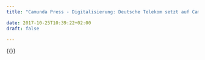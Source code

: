 ```yaml
---
title: "Camunda Press - Digitalisierung: Deutsche Telekom setzt auf Camunda zur Prozessautomatisierung und RPA Orchestrierung | Camunda BPM"

date: 2017-10-25T10:39:22+02:00
draft: false

---
```

{{<press-single
title="Digitalisierung: Deutsche Telekom setzt auf Camunda zur Prozessautomatisierung und RPA Orchestrierung"
text="- Die Deutsche Telekom treibt die Digitalisierung des Unternehmens voran und nutzt Camunda unter anderem zur Automatisierung ihrer Prozesse im Customer Service Bereich<br><br>- Eine der größten RPA-Landschaften Europas wird damit koordiniert und schrittweise von Frontend-Automatisierung auf Backend-Automatisierung umgestellt<br><br>- Prozesse können dadurch schneller automatisiert, einfacher angepasst und höher skaliert werden<br> <br>__Berlin, 17. März 2020__ – Der Open-Source-Softwareanbieter Camunda unterstützt mit seiner erfolgreichen Process Automation Plattform die Deutschen Telekom im Customer-Service-Bereich. Dort wird Prozessautomatisierung auf breiter Front eingesetzt, um die Digitalisierung des Unternehmens voranzutreiben und ineffiziente Prozesse zu ersetzen. Camunda unterstützt die Koordination von über 2.500 individuellen Software-Robotern, die Überführung der aktuellen Frontend-Automatisierung zu einer weniger pflegeintensiven und besser integrierten Backend-Automatisierung und ermöglicht die Realisierung von weiteren Automatisierungs- und Einsparpotenzialen.<br> <br>Die Telekom will den Kundendienst digital besser unterstützen und Prozesse weiter verbessern und automatisieren. Dabei ist das Unternehmen so gut wie bisher kaum ein anderes Unternehmen in Europa vorangekommen und hat ein Heer von über 2.500 Software-Robotern (RPA-Bots) aufgebaut, um damit einzelne manuelle Abläufe automatisch abzuwickeln und zu verbessern. Hiermit werden jährliche Einsparungen von rund 100 Mio. Euro erzielt. Im nächsten Schritt geht es nun für die Telekom darum, diese Technologie der Frontend-Automatisierung, welche relativ hohe Aufwände bei der Wartung, Fehlerbehandlung und End-to-End-Steuerung der Geschäftsprozesse verursacht, in eine Backend-Automatisierung umzuwandeln und stärker mit den Backends der Core IT-Systeme zu integrieren. Jetzt sorgt mit Camunda BPM eine zentrale Plattform für Prozessautomatisierung dafür, dass die beteiligten IT-Systeme und RPA-Bots direkt über Schnittstellen angesprochen und von Anfang bis Ende alle benötigten Informationen digital ausgetauscht werden können. Im nächsten Schritt werden diese RPA-Bots zunehmend durch API-basierte Schnittstellen ersetzt, ohne dass die Prozesse in Camunda angepasst werden müssen. Auf diese Weise wird eine sanfte Migration hin zu einer IT-Infrastruktur ermöglicht, die eine nachhaltige digitale Transformation ermöglicht. <br><br>„Wir sind stolz darauf, sehr früh digitalisiert und eine der größten RPA-Plattformen Europas aufgebaut zu haben“, sagt Marco Einacker, Vice President Service IT bei der Telekom. „Wir treten nun in die nächste Phase ein, in der wir auf unserer RPA-Erfahrung aufsetzen und Prozesse mit Hilfe von Camunda von Anfang bis Ende automatisieren, um die digitale Transformation schnell und nachhaltig voranzutreiben.“<br><br>„Automatisierte Prozesse sind der Kern eines jeden digitalen Unternehmens.“, sagt Jakob Freund, CEO von Camunda. „Zu diesem Zweck müssen Business und IT effektiv kollaborieren und Prozesse über unterschiedlichste technische Systeme hinweg durchgehend gesteuert werden. RPA ist für viele Unternehmen eine sinnvolle kurzfristige Lösung, um die Arbeit in Altsystemen punktuell zu automatisieren. Im nächsten Schritt müssen diese isolierten RPA-Bots in eine durchgehende Prozess-Steuerung einbezogen und, soweit möglich, nach und nach durch echte API-Services ersetzt werden. Wir freuen uns, die Deutsche Telekom mit Camunda BPM auf ihrem Weg zum digitalen Unternehmen begleiten zu dürfen.<br> <br>Mit der Camunda BPM Software können komplette Prozesse und komplexe Entscheidungen modelliert, automatisiert und verbessert werden. Das erleichtert Unternehmen, auch umfangreichere Abläufe über mehrere IT-Systeme hinweg automatisch und damit deutlich schneller und kostengünstiger als bislang abzuarbeiten. Camunda setzt hierbei auf die etablierten Standards BPMN und DMN, die eine effektive Verständigung zwischen Fachverantwortlichen und Softwareentwicklern ermöglichen. Dank der End-to-End-Steuerung der Prozesse in Camunda existiert ein vollständiger Überblick inklusive der involvierten RPA-Bots. Dieser dient nicht nur der Überwachung einzelner Vorgänge, sondern ist insbesondere für die Verbesserung der generellen Leistungsfähigkeit der Prozesse wichtig, die sich in Key Performance Indicators (KPI) darstellen lässt.<br><br>Die neue Lösung mit Camunda BPM wurde in 2019 innerhalb der Deutschen Telekom eingeführt und befindet sich seit Anfang 2020 im Produktivbetrieb.<br> <br>Über Camunda<br>Camunda revolutioniert die Prozessautomatisierung mit einer Open Source Plattform, die auf offenen Standards basiert, hoch skalierbar ist und die Zusammenarbeit zwischen Softwareentwicklern und Fachanwendern optimal unterstützt. <br><br>Tausende von Usern, darunter Unternehmen wie Allianz, ING Bank oder die Lufthansa Technik modellieren, automatisieren und verbessern ihre Kernprozesse mit Camunda ganzheitlich und über Systemgrenzen hinweg. Unsere Workflow und Decision Automation Tools erlauben es ihnen Software-Anwendungen schneller, kollaborativer und kosteneffizienter zu realisieren und die Flexibilität, Transparenz und Skalierbarkeit zu erreichen, die für die digitale Transformation unabdingbar sind. Mehr Informationen unter [https://camunda.com/ ](https://camunda.com/) <br> <br> <br>Pressekontakt:<br> <br>Deutschland:<br>presse@camunda.com<br> <br>USA & International:<br>Jessica Jaffe, Sift Communications, Jessica.Jaffe@siftpr.com<br>Jill Reed, Sift Communications, Jill.Reed@siftpr.com<br> <br>Absender:<br> <br>Camunda Services GmbH<br>Zossener Straße 55-58<br>10961 Berlin<br>Amtsgericht Charlottenburg: HRB 113230 B<br>USt.-IdNr. DE 259 411 084<br>Geschäftsführer: Jakob Freund, Bernd Rücker<br>https://camunda.com<br><br>"
date="2020-03-17">}}